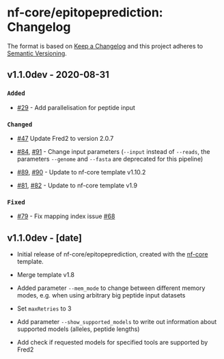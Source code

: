 # nf-core/epitopeprediction: Changelog

The format is based on [Keep a Changelog](https://keepachangelog.com/en/1.0.0/)
and this project adheres to [Semantic Versioning](https://semver.org/spec/v2.0.0.html).

## v1.1.0dev - 2020-08-31

### `Added`

- [#29](https://github.com/nf-core/epitopeprediction/pull/29) - Add parallelisation for peptide input

### `Changed`

- [#47](https://github.com/nf-core/epitopeprediction/pull/47) Update Fred2 to version 2.0.7

- [#84](https://github.com/nf-core/hlatyping/pull/84), [#91](https://github.com/nf-core/hlatyping/pull/91) - Change input parameters (`--input` instead of `--reads`, the parameters `--genome` and `--fasta` are deprecated for this pipeline)
- [#89](https://github.com/nf-core/hlatyping/pull/89), [#90](https://github.com/nf-core/hlatyping/pull/90) - Update to nf-core template v1.10.2
- [#81](https://github.com/nf-core/hlatyping/pull/81), [#82](https://github.com/nf-core/hlatyping/pull/82) - Update to nf-core template v1.9

### `Fixed`

- [#79](https://github.com/nf-core/hlatyping/pull/79) - Fix mapping index issue [#68](https://github.com/nf-core/hlatyping/issues/68)

## v1.1.0dev - [date]

- Initial release of nf-core/epitopeprediction, created with the [nf-core](http://nf-co.re/) template.
- Merge template v1.8



- Added parameter `--mem_mode` to change between different memory modes, e.g. when using arbitrary big peptide input datasets
- Set `maxRetries` to 3
- Add parameter `--show_supported_models` to write out information about supported models (alleles, peptide lengths)
- Add check if requested models for specified tools are supported by Fred2